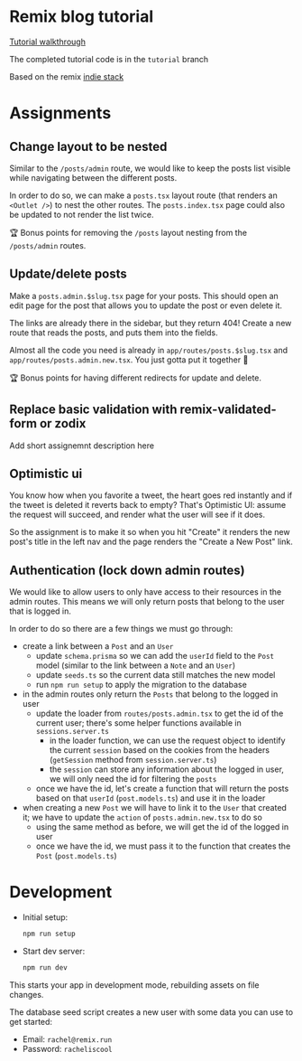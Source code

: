 # Remix blog tutorial

[Tutorial walkthrough](https://remix.run/docs/en/main/tutorials/blog#quickstart)

The completed tutorial code is in the `tutorial` branch

Based on the remix [indie stack](https://github.com/remix-run/indie-stack)

# Assignments

## Change layout to be nested

Similar to the `/posts/admin` route, we would like to keep the posts list visible while navigating between the different posts.

In order to do so, we can make a `posts.tsx` layout route (that renders an `<Outlet />`) to nest the other routes. The `posts.index.tsx` page could also be updated to not render the list twice.

🏆 Bonus points for removing the `/posts` layout nesting from the `/posts/admin` routes.

## Update/delete posts

Make a `posts.admin.$slug.tsx` page for your posts. This should open an edit page for the post that allows you to update the post or even delete it.

The links are already there in the sidebar, but they return 404! Create a new route that reads the posts, and puts them into the fields.

Almost all the code you need is already in `app/routes/posts.$slug.tsx` and `app/routes/posts.admin.new.tsx`. You just gotta put it together 🧩

🏆 Bonus points for having different redirects for update and delete.

## Replace basic validation with remix-validated-form or zodix

Add short assignemnt description here

## Optimistic ui

You know how when you favorite a tweet, the heart goes red instantly and if the tweet is deleted it reverts back to empty? That's Optimistic UI: assume the request will succeed, and render what the user will see if it does.

So the assignment is to make it so when you hit "Create" it renders the new post's title in the left nav and the page renders the "Create a New Post" link.

## Authentication (lock down admin routes)

We would like to allow users to only have access to their resources in the admin routes. This means we will only return posts that belong to the user that is logged in.

In order to do so there are a few things we must go through:

- create a link between a `Post` and an `User`
  - update `schema.prisma` so we can add the `userId` field to the `Post` model (similar to the link between a `Note` and an `User`)
  - update `seeds.ts` so the current data still matches the new model
  - run `npm run setup` to apply the migration to the database
- in the admin routes only return the `Posts` that belong to the logged in user
  - update the loader from `routes/posts.admin.tsx` to get the id of the current user; there's some helper functions available in `sessions.server.ts`
    - in the loader function, we can use the request object to identify the current `session` based on the cookies from the headers (`getSession` method from `session.server.ts`)
    - the `session` can store any information about the logged in user, we will only need the id for filtering the `posts`
  - once we have the id, let's create a function that will return the posts based on that `userId` (`post.models.ts`) and use it in the loader
- when creating a new `Post` we will have to link it to the `User` that created it; we have to update the `action` of `posts.admin.new.tsx` to do so
  - using the same method as before, we will get the id of the logged in user
  - once we have the id, we must pass it to the function that creates the `Post` (`post.models.ts`)

# Development

- Initial setup:

  ```sh
  npm run setup
  ```

- Start dev server:

  ```sh
  npm run dev
  ```

This starts your app in development mode, rebuilding assets on file changes.

The database seed script creates a new user with some data you can use to get started:

- Email: `rachel@remix.run`
- Password: `racheliscool`
